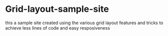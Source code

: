# Grid-layout-sample-site
this a sample site created using the various grid layout features and tricks to achieve less lines of code and easy resposiveness
